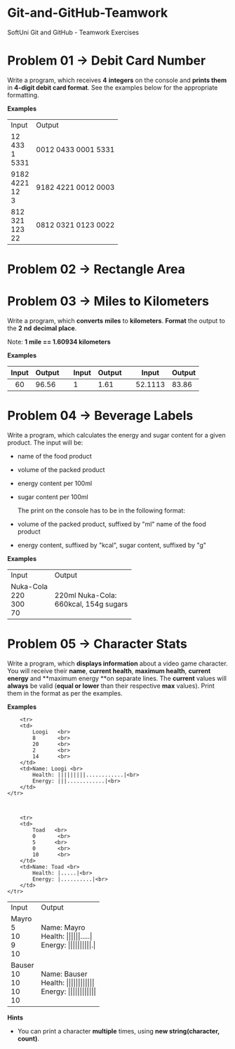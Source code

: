 # Git-and-GitHub-Teamwork
SoftUni Git and GitHub - Teamwork Exercises

# Problem 01 -> Debit Card Number #

Write a program, which receives **4** **integers** on the console and **prints them** in **4-digit debit card format**. See the examples below for the appropriate formatting.

**Examples**
<table>
    <tr>
        <td>Input</td>
        <td>Output</td>
    </tr>
    <tr>
        <td>
            12     <br>
            433    <br>
            1      <br>
            5331   <br>
        </td>
        <td>0012 0433 0001 5331</td>
    </tr>
    <tr>
        <td>
            9182    <br>
            4221    <br>
            12      <br>
            3       <br>
        </td>
        <td>9182 4221 0012 0003</td>
    </tr>
    <tr>
        <td>
            812     <br>
            321     <br>
            123     <br>
            22      <br>
        </td>
        <td>0812 0321 0123 0022</td>
    </tr>
</table>


# Problem 02 -> Rectangle Area #



# Problem 03 -> Miles to Kilometers #
Write a program, which **converts** **miles** to **kilometers**. **Format** the output to the **2** **nd** **decimal place**.

Note: **1 mile == 1.60934 kilometers**

**Examples**

| Input | Output |   | Input | Output |   | Input   | Output |
|:-----:|--------|---|-------|--------|---|---------|--------|
| 60    | 96.56  |   | 1     | 1.61   |   | 52.1113 | 83.86  |



# Problem 04 -> Beverage Labels #

Write a program, which calculates the energy and sugar content for a given product.
	The input will be:		
- name of the food product	
- volume of the packed product	
- energy content per 100ml	
- sugar content per 100ml

	The print on the console has to be in the following format:
- volume of the packed product, suffixed by "ml" name of the food product
- energy content, suffixed by "kcal", sugar content, suffixed by "g"

**Examples**

<table>
    <tr>
        <td>Input</td>
        <td>Output</td>
    </tr>
    <tr>
        <td>
            Nuka-Cola     <br>
            220   		  <br>
            300    		  <br>
            70     		  <br>
			 </td>
        <td>
			220ml Nuka-Cola:		<br>
			660kcal, 154g sugars	<br>
		</td>
    </tr>    
</table>

 

# Problem 05 -> Character Stats #

Write a program, which **displays information** about a video game character. You will receive their **name**, **current health**, **maximum health**, **current energy** and **maximum energy **on separate lines. The **current** values will **always** be valid (**equal or lower** than their respective **max** values). Print them in the format as per the examples.

**Examples**
<table>
    <tr>
        <td>Input</td>
        <td>Output</td>
    </tr>
    <tr>
        <td>
            Mayro   <br>
            5       <br>
            10      <br>
            9       <br>
            10      <br>
        </td>
        <td>Name: Mayro <br>
            Health: ||||||.....|<br>
            Energy: ||||||||||.|<br>
        </td>
    </tr>
	<tr>
        <td>
            Bauser   <br>
            10       <br>
            10      <br>
            10       <br>
            10      <br>
        </td>
        <td>Name: Bauser <br>
            Health: ||||||||||||<br>
            Energy: ||||||||||||<br>
        </td>
    </tr>
	
	    <tr>
        <td>
            Loogi   <br>
            8       <br>
            20      <br>
            2       <br>
            14      <br>
        </td>
        <td>Name: Loogi <br>
            Health: |||||||||............|<br>
            Energy: |||............|<br>
        </td>
    </tr>
	

	
	    <tr>
        <td>
            Toad   <br>
            0       <br>
            5      <br>
            0       <br>
            10      <br>
        </td>
        <td>Name: Toad <br>
            Health: |.....|<br>
            Energy: |..........|<br>
        </td>
    </tr>
	
</table>

**Hints**

- You can print a character **multiple** times, using **new string(character, count)**.
